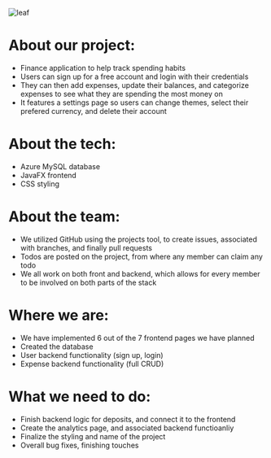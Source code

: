 ![leaf](https://github.com/user-attachments/assets/61df3963-d75f-496d-86b4-44b2ef97bfe7)

# About our project:
- Finance application to help track spending habits
- Users can sign up for a free account and login with their credentials
- They can then add expenses, update their balances, and categorize expenses to see what they are spending the most money on
- It features a settings page so users can change themes, select their prefered currency, and delete their account

# About the tech: 
- Azure MySQL database
- JavaFX frontend
- CSS styling

# About the team:
- We utilized GitHub using the projects tool, to create issues, associated with branches, and finally pull requests
- Todos are posted on the project, from where any member can claim any todo
- We all work on both front and backend, which allows for every member to be involved on both parts of the stack

# Where we are:
- We have implemented 6 out of the 7 frontend pages we have planned
- Created the database
- User backend functionality (sign up, login)
- Expense backend functionality (full CRUD)

# What we need to do:
- Finish backend logic for deposits, and connect it to the frontend
- Create the analytics page, and associated backend functioanliy
- Finalize the styling and name of the project
- Overall bug fixes, finishing touches
